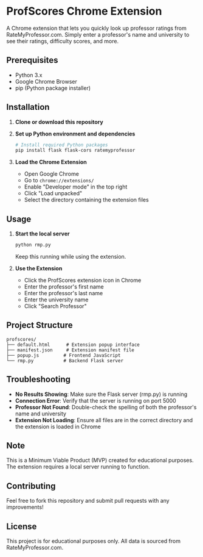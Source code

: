 # ProfScores Chrome Extension

A Chrome extension that lets you quickly look up professor ratings from RateMyProfessor.com. Simply enter a professor's name and university to see their ratings, difficulty scores, and more.

## Prerequisites

- Python 3.x
- Google Chrome Browser
- pip (Python package installer)

## Installation

1. **Clone or download this repository**

2. **Set up Python environment and dependencies**
   ```bash
   # Install required Python packages
   pip install flask flask-cors ratemyprofessor
   ```

3. **Load the Chrome Extension**
   - Open Google Chrome
   - Go to `chrome://extensions/`
   - Enable "Developer mode" in the top right
   - Click "Load unpacked"
   - Select the directory containing the extension files

## Usage

1. **Start the local server**
   ```bash
   python rmp.py
   ```
   Keep this running while using the extension.

2. **Use the Extension**
   - Click the ProfScores extension icon in Chrome
   - Enter the professor's first name
   - Enter the professor's last name
   - Enter the university name
   - Click "Search Professor"

## Project Structure
```
profscores/
├── default.html      # Extension popup interface
├── manifest.json     # Extension manifest file
├── popup.js         # Frontend JavaScript
└── rmp.py           # Backend Flask server
```

## Troubleshooting

- **No Results Showing**: Make sure the Flask server (rmp.py) is running
- **Connection Error**: Verify that the server is running on port 5000
- **Professor Not Found**: Double-check the spelling of both the professor's name and university
- **Extension Not Loading**: Ensure all files are in the correct directory and the extension is loaded in Chrome

## Note
This is a Minimum Viable Product (MVP) created for educational purposes. The extension requires a local server running to function.

## Contributing

Feel free to fork this repository and submit pull requests with any improvements!

## License

This project is for educational purposes only. All data is sourced from RateMyProfessor.com.
